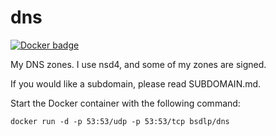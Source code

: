# dns

[![Docker
badge](http://docker0.serv.pw:8080/bsdlp/dns)](https://registry.hub.docker.com/u/bsdlp/dns/)

My DNS zones. I use nsd4, and some of my zones are signed.

If you would like a subdomain, please read SUBDOMAIN.md.

Start the Docker container with the following command:

`docker run -d -p 53:53/udp -p 53:53/tcp bsdlp/dns`
